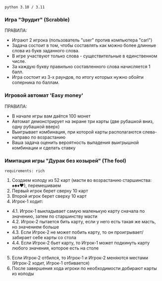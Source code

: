 ```python 3.10 / 3.11```

### Игра "Эрудит" (Scrabble)

ПРАВИЛА:

- Играют 2 игрока (пользователь "user" против компьютера "carl")
- Задача состоит в том, чтобы составлять как можно более длинные слова из букв заданного слова.
- В игре участвуют только слова - существительные в единственном числе.
- За каждую букву правильно составленного слова начисляется 1 балл.
- Игра состоит из 3-х раундов, по итогу которых нужно обойти соперника по баллам.

### Игровой автомат 'Easy money'

ПРАВИЛА:

- В начале игры вам даётся 100 монет
- Автомат демонстрирует на экране три карты (две рубашкой вниз, одну рубашкой вверх)
- Выигрывает комбинация, при которой карты располагаются слева-направо по возрастанию 
- Ваша задача оценить вероятность выпадения выигрышной комбинации и сделать ставку

### Имитация игры "Дурак без козырей" (The fool)
```requirements: rich```
1. Создаем колоду из 52 карт (масти во возрастанию старшинства: ♠♣♦♥), перемешиваем
2. Первый игрок берет сверху 10 карт
3. Второй игрок берет сверху 10 карт
4. Игрок-1 ходит:
  - 4.1. Игрок-1 выкладывает самую маленькую карту сначала по значению, затем по старшинству масти
  - 4.2. Игрок-2 пытается бить карту, если у него есть такая же масть, но значением больше
  - 4.3. Если Игрок-2 не может побить карту, то он проигрывает/забирает себе карты со стола
  - 4.4. Если Игрок-2 бьет карту, то Игрок-1 может подкинуть карту любого значения, которое есть на столе
5. Если Игрок-2 отбился, то Игрок-1 и Игрок-2 меняются местами (Игрок-2 ходит, Игрок-1 отбивается)
6. После завершения хода игроки по необходимости добирают карты из колоды
